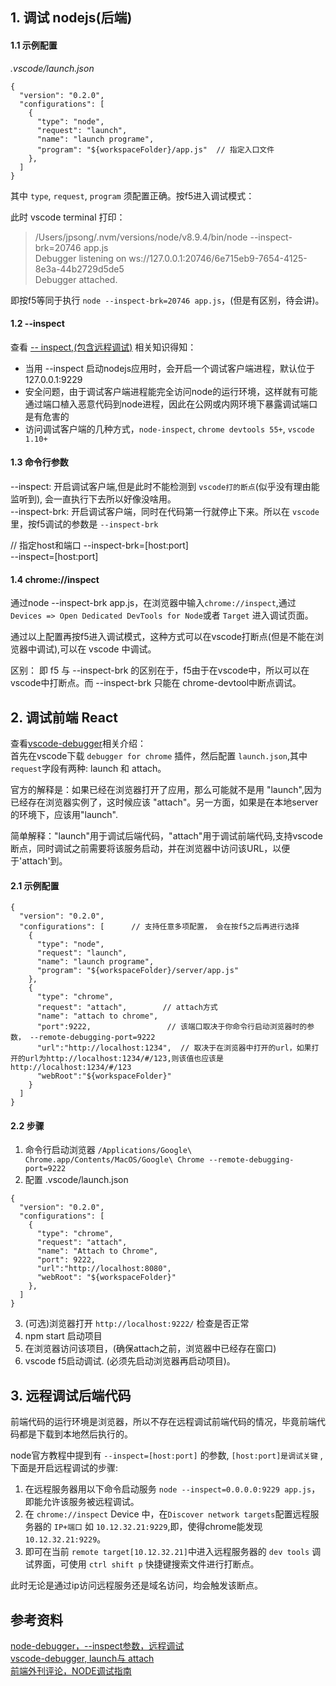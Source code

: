 ## 1. 调试 nodejs(后端)

#### 1.1 示例配置

*.vscode/launch.json*
```
{
  "version": "0.2.0",
  "configurations": [
    {
      "type": "node",
      "request": "launch",
      "name": "launch programe",
      "program": "${workspaceFolder}/app.js"  // 指定入口文件
    },
  ]
}
```  
其中 `type`, `request`, `program` 须配置正确。按f5进入调试模式：  

此时 vscode terminal 打印：  
> /Users/jpsong/.nvm/versions/node/v8.9.4/bin/node --inspect-brk=20746 app.js  
Debugger listening on ws://127.0.0.1:20746/6e715eb9-7654-4125-8e3a-44b2729d5de5  
Debugger attached.  

即按f5等同于执行 `node --inspect-brk=20746 app.js`，(但是有区别，待会讲)。  

#### 1.2 --inspect
查看 [-- inspect,(包含远程调试)](https://nodejs.org/en/docs/guides/debugging-getting-started/) 相关知识得知：  

* 当用 --inspect 启动nodejs应用时，会开启一个调试客户端进程，默认位于 127.0.0.1:9229  
* 安全问题，由于调试客户端进程能完全访问node的运行环境，这样就有可能通过端口植入恶意代码到node进程，因此在公网或内网环境下暴露调试端口是有危害的
* 访问调试客户端的几种方式，`node-inspect`, `chrome devtools 55+`, `vscode 1.10+` 

#### 1.3 命令行参数
--inspect: 开启调试客户端,但是此时不能检测到 `vscode打的断点`(似乎没有理由能监听到), 会一直执行下去所以好像没啥用。  
--inspect-brk: 开启调试客户端，同时在代码第一行就停止下来。所以在 `vscode` 里，按f5调试的参数是 `--inspect-brk`  

// 指定host和端口
--inspect-brk=[host:port]  
--inspect=[host:port]  

#### 1.4 chrome://inspect
通过node --inspect-brk app.js，在浏览器中输入`chrome://inspect`,通过 `Devices => Open Dedicated DevTools for Node`或者 `Target` 进入调试页面。  

通过以上配置再按f5进入调试模式，这种方式可以在vscode打断点(但是不能在浏览器中调试),可以在 vscode 中调试。  

区别： 即 f5 与 --inspect-brk 的区别在于，f5由于在vscode中，所以可以在vscode中打断点。而 --inspect-brk 只能在 chrome-devtool中断点调试。  

## 2. 调试前端 React  
查看[vscode-debugger](https://code.visualstudio.com/docs/editor/debugging)相关介绍：  
首先在vscode下载 `debugger for chrome` 插件，然后配置 `launch.json`,其中 `request`字段有两种: launch 和 attach。  

官方的解释是：如果已经在浏览器打开了应用，那么可能就不是用 "launch",因为已经存在浏览器实例了，这时候应该 "attach"。另一方面，如果是在本地server的环境下，应该用"launch".  

简单解释："launch"用于调试后端代码，"attach"用于调试前端代码,支持vscode断点，同时调试之前需要将该服务启动，并在浏览器中访问该URL，以便于'attach'到。  

#### 2.1 示例配置
```
{
  "version": "0.2.0",
  "configurations": [      // 支持任意多项配置， 会在按f5之后再进行选择
    {
      "type": "node",
      "request": "launch",
      "name": "launch programe",
      "program": "${workspaceFolder}/server/app.js"  
    },
    {
      "type": "chrome",
      "request": "attach",        // attach方式
      "name": "attach to chrome",
      "port":9222,                 // 该端口取决于你命令行启动浏览器时的参数， --remote-debugging-port=9222
      "url":"http://localhost:1234",  // 取决于在浏览器中打开的url，如果打开的url为http://localhost:1234/#/123,则该值也应该是http://localhost:1234/#/123
      "webRoot":"${workspaceFolder}"
    }
  ]
}
```

#### 2.2 步骤
1. 命令行启动浏览器 `/Applications/Google\ Chrome.app/Contents/MacOS/Google\ Chrome --remote-debugging-port=9222`  
2. 配置 .vscode/launch.json  
```
{
  "version": "0.2.0",
  "configurations": [
    {
      "type": "chrome",
      "request": "attach",
      "name": "Attach to Chrome",
      "port": 9222,
      "url":"http://localhost:8080",
      "webRoot": "${workspaceFolder}"
    },
  ]
}
```
3. (可选)浏览器打开 `http://localhost:9222/` 检查是否正常  
4. npm start 启动项目  
5. 在浏览器访问该项目，(确保attach之前，浏览器中已经存在窗口)  
6. vscode f5启动调试. (必须先启动浏览器再启动项目)。  

## 3. 远程调试后端代码
前端代码的运行环境是浏览器，所以不存在远程调试前端代码的情况，毕竟前端代码都是下载到本地然后执行的。  

node官方教程中提到有 `--inspect=[host:port]` 的参数, `[host:port]是调试关键` ,下面是开启远程调试的步骤:  

1. 在远程服务器用以下命令启动服务 `node --inspect=0.0.0.0:9229 app.js`，即能允许该服务被远程调试。
2. 在 `chrome://inspect` Device 中，在`Discover network targets`配置远程服务器的 `IP+端口` 如 `10.12.32.21:9229`,即，使得chrome能发现 `10.12.32.21:9229`。  
3. 即可在当前 `remote target[10.12.32.21]`中进入远程服务器的 `dev tools` 调试界面，可使用 `ctrl shift p` 快捷键搜索文件进行打断点。  

此时无论是通过ip访问远程服务还是域名访问，均会触发该断点。  

## 参考资料
[node-debugger，--inspect参数，远程调试](https://nodejs.org/en/docs/guides/debugging-getting-started/)  
[vscode-debugger, launch与 attach](https://code.visualstudio.com/docs/editor/debugging)  
[前端外刊评论，NODE调试指南](https://qianduan.group/posts/59ee96e40119753d067b40e6)